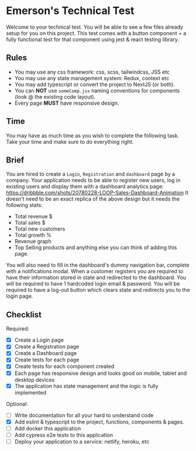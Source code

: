 # Emerson's Technical Test

Welcome to your technical test. You will be able to see a few files already setup for you on this project.
This test comes with a button component + a fully functional test for that component using jest & react testing library.

## Rules

- You may use any css framework: css, scss, tailwindcss, JSS etc
- You may use any state management system: Redux, context etc
- You may add typescript or convert the project to NextJS (or both).
- You can **NOT** use `someComp.jsx` naming conventions for components (look @ the existing code layout).
- Every page **MUST** have responsive design.

## Time

You may have as much time as you wish to complete the following task. Take your time and make sure to do everything right.

## Brief

You are hired to create a `Login`, `Registration` and `dashboard` page by a company.
Your application needs to be able to register new users, log in existing users and display them with a dashboard analytics page: https://dribbble.com/shots/20780228-LOOP-Sales-Dashboard-Animation
It doesn't need to be an exact replica of the above design but it needs the following stats:

- Total revenue $
- Total sales $
- Total new customers
- Total growth %
- Revenue graph
- Top Selling products
  and anything else you can think of adding this page.

You will also need to fill in the dashboard's dummy navigation bar, complete with a notifications modal.
When a customer registers you are required to have their information stored in state and redirected to the dashboard.
You will be required to have 1 hardcoded login email & password.
You will be required to have a log-out button which clears state and redirects you to the login page.

## Checklist

Required:

- [x] Create a Login page
- [x] Create a Registration page
- [x] Create a Dashboard page
- [x] Create tests for each page
- [x] Create tests for each component created
- [x] Each page has responsive design and looks good on mobile, tablet and desktop devices
- [x] The application has state management and the logic is fully implemented

Optional:

- [ ] Write documentation for all your hard to understand code
- [x] Add eslint & typescript to the project, functions, components & pages.
- [ ] Add docker this application
- [ ] Add cypress e2e tests to this application
- [ ] Deploy your application to a service: netlify, heroku, etc
